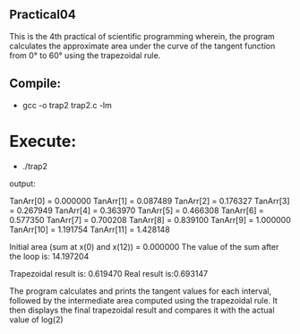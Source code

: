 ## Practical04

This is the 4th practical of scientific programming wherein, the program calculates the approximate area under the curve of the tangent function from 0° to 60° using the trapezoidal rule.

## Compile:

* gcc -o trap2 trap2.c -lm


# Execute:

* ./trap2

output:

TanArr[0] = 0.000000
TanArr[1] = 0.087489
TanArr[2] = 0.176327
TanArr[3] = 0.267949
TanArr[4] = 0.363970
TanArr[5] = 0.466308
TanArr[6] = 0.577350
TanArr[7] = 0.700208
TanArr[8] = 0.839100
TanArr[9] = 1.000000
TanArr[10] = 1.191754
TanArr[11] = 1.428148

Initial area (sum at x(0) and x(12)) = 0.000000
The value of the sum after the loop is: 14.197204
 
 Trapezoidal result is: 0.619470
Real result is:0.693147


The program calculates and prints the tangent values for each interval, 
followed by the intermediate area computed using the trapezoidal rule. 
It then displays the final trapezoidal result and compares it with the 
actual value of log(2)